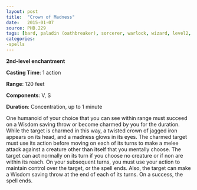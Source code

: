 ```yaml
---
layout: post
title:  "Crown of Madness"
date:   2015-01-07
source: PHB.229
tags: [bard, paladin (oathbreaker), sorcerer, warlock, wizard, level2, enchantment]
categories:
-spells
---
```


**2nd-level enchantment**

**Casting Time**: 1 action

**Range**: 120 feet

**Components**: V, S

**Duration**: Concentration, up to 1 minute

One humanoid of your choice that you can see within range must succeed on a Wisdom saving throw or become charmed by you for the duration. While the target is charmed in this way, a twisted crown of jagged iron appears on its head, and a madness glows in its eyes. The charmed target must use its action before moving on each of its turns to make a melee attack against a creature other than itself that you mentally choose. The target can act normally on its turn if you choose no creature or if non are within its reach. On your subsequent turns, you must use your action to maintain control over the target, or the spell ends. Also, the target can make a Wisdom saving throw at the end of each of its turns. On a success, the spell ends.
